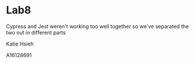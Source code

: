 # Lab8

Cypress and Jest weren't working too well together
so we've separated the two out in different parts

Katie Hsieh

A16128691